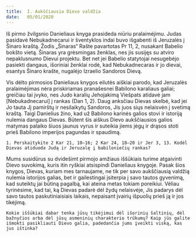 ```yaml
---
title:  I. Aukščiausia Dievo valdžia
date:   05/01/2020
---
```


Iš pirmo žvilgsnio Danieliaus knyga prasideda niūriu pralaimėjimu. Judas pasidavė Nebukadnecarui ir šventyklos indai buvo išgabenti iš Jeruzalės į Šinaro kraštą. Žodis „Šinaras“ Rašte pavartotas Pr 11, 2, nusakant Babelio bokšto vietą. Šinaras yra grėsmingas ženklas, nes jis susijęs su atviro nepaklusnumo Dievui projektu. Bet net jei Babelio statytojai nesugebėjo pasiekti dangaus, išoriniai ženklai rodė, kad Nebukadnecaras ir jo dievai, esantys Šinaro krašte, nugalėjo Izraelio Sandoros Dievą.

Vis dėlto pirmosios Danieliaus knygos eilutės aiškiai parodo, kad Jeruzalės pralaimėjimas nėra priskiriamas pranašesnei Babilono karaliaus galiai; greičiau tai įvyko, nes Judo karalių Jehojakimą Viešpats atidavė jam [Nebukadnecarui] į rankas (Dan 1, 2). Daug anksčiau Dievas skelbė, kad jei Jo tauta Jį pamirštų ir nesilaikytų Sandoros, Jis juos siųs nelaisvėn į svetimą kraštą. Taigi Danielius žino, kad už Babilono karinės galios stovi ir istoriją nulemia dangaus Dievas. Būtent šis aiškus Dievo aukščiausios galios matymas palaiko šiuos jaunus vyrus ir suteikia jiems jėgų ir drąsos stoti prieš Babilono imperijos pagundas ir spaudimą.

`1. Perskaitykite 2 Kar 21, 10–16; 2 Kar 24, 18–20 ir Jer 3, 13. Kodėl Dievas atiduoda Judą ir Jeruzalę į babiloniečių rankas?`
														
Mums susidūrus su dvidešimt pirmojo amžiaus iššūkiais turime atgaivinti Dievo suvokimą, kuris itin ryškiai atsispindi Danieliaus knygoje. Pasak šios knygos, Dievas, kuriam mes tarnaujame, ne tik per savo aukščiausią valdžią nulemia istorijos galias, bet ir gailestingai įsiterpia į savo tautos gyvenimą, kad suteiktų jai būtiną pagalbą, kai ateina metas tokiam poreikiui. Vėliau tyrinėsime, kad tai, ką Dievas padarė dėl žydų nelaisvėje, Jis padarys dėl savo tautos paskutiniaisiais laikais, nepaisant įvairių išpuolių prieš ją ir jos tikėjimą.

`Kokie iššūkiai dabar tenka jūsų tikėjimui dėl išorinių šaltinių, dėl bažnyčios arba dėl jūsų asmeninių charakterio trūkumų? Kaip jūs galite išmokti pasikliauti Dievo galia, padedančia jums įveikti viską, kas jus ištinka?`
